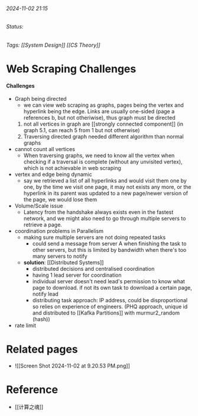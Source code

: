 
###### 2024-11-02 21:15
###### Status: 
###### Tags: [[System Design]] [[CS Theory]]

# Web Scraping Challenges

#### Challenges
- Graph being directed
	- we can view web scraping as graphs, pages being the vertex and hyperlink being the edge. Links are usually one-sided (page a references b, but not otheriwise), thus graph must be directed
	1. not all vertices in graph are [[strongly connected component]] (in graph 5.1, can reach 5 from 1 but not otherwise)
	2. Traversing directed graph needed different algorithm than normal graphs
- cannot count all vertices
	- When traversing graphs, we need to know all the vertex when checking if a traversal is complete (without any unvisited vertex), which is not achievable in web scraping
- vertex and edge being dynamic
	- say we retrieved a list of all hyperlinks and would visit them one by one, by the time we visit one page, it may not exists any more, or the hyperlink in its parent was updated to a new page/newer version of the page, we would lose them
- Volume/Scale issue
	- Latency from the handshake always exists even in the fastest network, and we might also need to go through multiple servers to retrieve a page.
- coordination problems in Parallelism
	- making sure multiple servers are not doing repeated tasks
		- could send a message from server A when finishing the task to other servers, but this is limited by bandwidth when there's too many servers to notify
	- **solution**: [[Distributed Systems]]
		- distributed decisions and centralised coordination
		- having 1 lead server for coordination
		- individual server doesn't need lead's permission to know what page to download. if not its own task to download a certain page, notify lead
		- distributing task approach: IP address, could be disproportional so relies on experience of engineers. (PHQ approach, unique id and distributed to [[Kafka Partitions]] with murmur2_random (hash))
- rate limit


# Related pages
- ![[Screen Shot 2024-11-02 at 9.20.53 PM.png]]

# Reference
- [[计算之魂]]